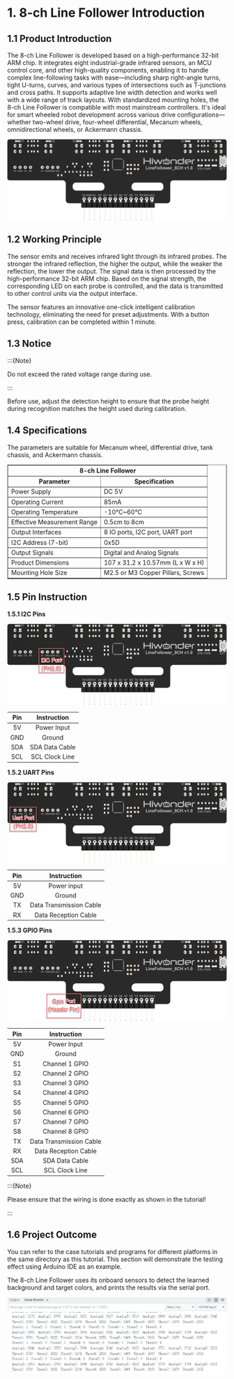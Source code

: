 # 1. 8-ch Line Follower Introduction

## 1.1 Product Introduction

The 8-ch Line Follower is developed based on a high-performance 32-bit ARM chip. It integrates eight industrial-grade infrared sensors, an MCU control core, and other high-quality components, enabling it to handle complex line-following tasks with ease—including sharp right-angle turns, tight U-turns, curves, and various types of intersections such as T-junctions and cross paths. It supports adaptive line width detection and works well with a wide range of track layouts. With standardized mounting holes, the 8-ch Line Follower is compatible with most mainstream controllers. It's ideal for smart wheeled robot development across various drive configurations—whether two-wheel drive, four-wheel differential, Mecanum wheels, omnidirectional wheels, or Ackermann chassis.

<img  class="common_img" src="../_static/media/chapter_1/media/image2.png"   />

## 1.2 Working Principle

The sensor emits and receives infrared light through its infrared probes. The stronger the infrared reflection, the higher the output, while the weaker the reflection, the lower the output. The signal data is then processed by the high-performance 32-bit ARM chip. Based on the signal strength, the corresponding LED on each probe is controlled, and the data is transmitted to other control units via the output interface.

The sensor features an innovative one-click intelligent calibration technology, eliminating the need for preset adjustments. With a button press, calibration can be completed within 1 minute.

## 1.3 Notice

:::{Note}

Do not exceed the rated voltage range during use.

:::

Before use, adjust the detection height to ensure that the probe height during recognition matches the height used during calibration.

## 1.4 Specifications

The parameters are suitable for Mecanum wheel, differential drive, tank chassis, and Ackermann chassis.

<table  class="docutils-nobg" border="1">
  <tr>
    <th colspan="2">8-ch Line Follower</th>
  </tr>
  <tr>
    <th>Parameter</th>
    <th>Specification</th>
  </tr>
  <tr>
    <td>Power Supply</td>
    <td>DC 5V</td>
  </tr>
  <tr>
    <td>Operating Current</td>
    <td>85mA</td>
  </tr>
  <tr>
    <td>Operating Temperature</td>
    <td>-10℃~60℃</td>
  </tr>
  <tr>
    <td>Effective Measurement Range</td>
    <td>0.5cm to 8cm</td>
  </tr>
  <tr>
    <td>Output Interfaces</td>
    <td>8 IO ports, I2C port, UART port</td>
  </tr>
  <tr>
    <td>I2C Address (7-bit)</td>
    <td>0x5D</td>
  </tr>
  <tr>
    <td>Output Signals</td>
    <td>Digital and Analog Signals</td>
  </tr>
  <tr>
    <td>Product Dimensions</td>
    <td>107 x 31.2 x 10.57mm (L x W x H)</td>
  </tr>
  <tr>
    <td>Mounting Hole Size</td>
    <td>M2.5 or M3 Copper Pillars, Screws</td>
  </tr>
</table>

## 1.5 Pin Instruction

**1.5.1 I2C Pins**

<img  class="common_img" src="../_static/media/chapter_1/media/image3.png"  />

| **Pin** | **Instruction** |
|:-------:|:---------------:|
|   5V    |   Power Input   |
|   GND   |     Ground      |
|   SDA   | SDA Data Cable  |
|   SCL   | SCL Clock Line  |

**1.5.2 UART Pins**

<img  class="common_img" src="../_static/media/chapter_1/media/image4.png"   />

| **Pin** |     **Instruction**     |
|:-------:|:-----------------------:|
|   5V    |       Power input       |
|   GND   |         Ground          |
|   TX    | Data Transmission Cable |
|   RX    |  Data Reception Cable   |

**1.5.3 GPIO Pins**

<img  class="common_img" src="../_static/media/chapter_1/media/image5.png"   />

| **Pin** |     **Instruction**     |
|:-------:|:-----------------------:|
|   5V    |       Power Input       |
|   GND   |         Ground          |
|   S1    |     Channel 1 GPIO      |
|   S2    |     Channel 2 GPIO      |
|   S3    |     Channel 3 GPIO      |
|   S4    |     Channel 4 GPIO      |
|   S5    |     Channel 5 GPIO      |
|   S6    |     Channel 6 GPIO      |
|   S7    |     Channel 7 GPIO      |
|   S8    |     Channel 8 GPIO      |
|   TX    | Data Transmission Cable |
|   RX    |  Data Reception Cable   |
|   SDA   |     SDA Data Cable      |
|   SCL   |     SCL Clock Line      |

:::{Note}

Please ensure that the wiring is done exactly as shown in the tutorial!

:::

## 1.6 Project Outcome

You can refer to the case tutorials and programs for different platforms in the same directory as this tutorial. This section will demonstrate the testing effect using Arduino IDE as an example.

The 8-ch Line Follower uses its onboard sensors to detect the learned background and target colors, and prints the results via the serial port.

<img  class="common_img" src="../_static/media/chapter_1/media/image6.png"  />